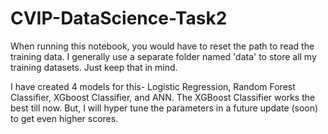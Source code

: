 # CVIP-DataScience-Task2

When running this notebook, you would have to reset the path to read the training data. I generally use a separate folder named 'data' to store all my training datasets. Just keep that in mind.

I have created 4 models for this- Logistic Regression, Random Forest Classifier, XGboost Classifier, and ANN. The XGBoost Classifier works the best till now. But, I will hyper tune the parameters in a future update (soon)
to get even higher scores.
